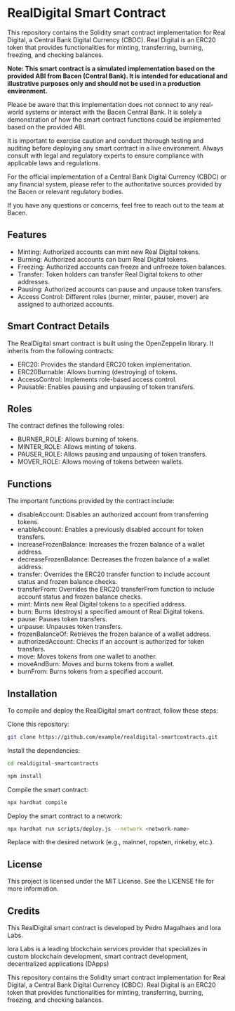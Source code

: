 # RealDigital Smart Contract

This repository contains the Solidity smart contract implementation for Real Digital, a Central Bank Digital Currency (CBDC). Real Digital is an ERC20 token that provides functionalities for minting, transferring, burning, freezing, and checking balances.

**Note: This smart contract is a simulated implementation based on the provided ABI from Bacen (Central Bank). It is intended for educational and illustrative purposes only and should not be used in a production environment.**

Please be aware that this implementation does not connect to any real-world systems or interact with the Bacen Central Bank. It is solely a demonstration of how the smart contract functions could be implemented based on the provided ABI.

It is important to exercise caution and conduct thorough testing and auditing before deploying any smart contract in a live environment. Always consult with legal and regulatory experts to ensure compliance with applicable laws and regulations.

For the official implementation of a Central Bank Digital Currency (CBDC) or any financial system, please refer to the authoritative sources provided by the Bacen or relevant regulatory bodies.

If you have any questions or concerns, feel free to reach out to the team at Bacen.

## Features
- Minting: Authorized accounts can mint new Real Digital tokens.
- Burning: Authorized accounts can burn Real Digital tokens.
- Freezing: Authorized accounts can freeze and unfreeze token balances.
- Transfer: Token holders can transfer Real Digital tokens to other addresses.
- Pausing: Authorized accounts can pause and unpause token transfers.
- Access Control: Different roles (burner, minter, pauser, mover) are assigned to authorized accounts.

## Smart Contract Details
The RealDigital smart contract is built using the OpenZeppelin library. It inherits from the following contracts:

- ERC20: Provides the standard ERC20 token implementation.
- ERC20Burnable: Allows burning (destroying) of tokens.
- AccessControl: Implements role-based access control.
- Pausable: Enables pausing and unpausing of token transfers.

## Roles
The contract defines the following roles:

- BURNER_ROLE: Allows burning of tokens.
- MINTER_ROLE: Allows minting of tokens.
- PAUSER_ROLE: Allows pausing and unpausing of token transfers.
- MOVER_ROLE: Allows moving of tokens between wallets.

## Functions
The important functions provided by the contract include:

- disableAccount: Disables an authorized account from transferring tokens.
- enableAccount: Enables a previously disabled account for token transfers.
- increaseFrozenBalance: Increases the frozen balance of a wallet address.
- decreaseFrozenBalance: Decreases the frozen balance of a wallet address.
- transfer: Overrides the ERC20 transfer function to include account status and frozen balance checks.
- transferFrom: Overrides the ERC20 transferFrom function to include account status and frozen balance checks.
- mint: Mints new Real Digital tokens to a specified address.
- burn: Burns (destroys) a specified amount of Real Digital tokens.
- pause: Pauses token transfers.
- unpause: Unpauses token transfers.
- frozenBalanceOf: Retrieves the frozen balance of a wallet address.
- authorizedAccount: Checks if an account is authorized for token transfers.
- move: Moves tokens from one wallet to another.
- moveAndBurn: Moves and burns tokens from a wallet.
- burnFrom: Burns tokens from a specified account.

## Installation

To compile and deploy the RealDigital smart contract, follow these steps:

Clone this repository:

```bash
git clone https://github.com/example/realdigital-smartcontracts.git
```

Install the dependencies:

```bash
cd realdigital-smartcontracts
```

```bash
npm install
```

Compile the smart contract:

```bash
npx hardhat compile
```

Deploy the smart contract to a network:

```bash
npx hardhat run scripts/deploy.js --network <network-name>
```

Replace <network-name> with the desired network (e.g., mainnet, ropsten, rinkeby, etc.).

## License
This project is licensed under the MIT License. See the LICENSE file for more information.

## Credits
This RealDigital smart contract is developed by Pedro Magalhaes and Iora Labs.

Iora Labs is a leading blockchain services provider that specializes in custom blockchain development, smart contract development, decentralized applications (DApps)


This repository contains the Solidity smart contract implementation for Real Digital, a Central Bank Digital Currency (CBDC). Real Digital is an ERC20 token that provides functionalities for minting, transferring, burning, freezing, and checking balances.
